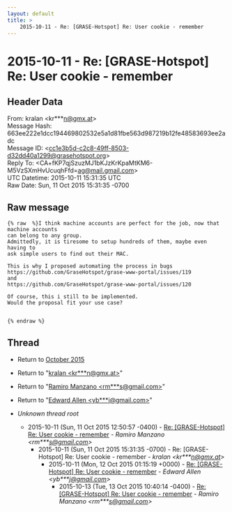 ```yaml
---
layout: default
title: >
    2015-10-11 - Re: [GRASE-Hotspot] Re: User cookie - remember
---
```


# 2015-10-11 - Re: [GRASE-Hotspot] Re: User cookie - remember

## Header Data

From: kralan \<kr***n@gmx.at\><br>
Message Hash: 663ee222e1dcc194469802532e5a1d81fbe563d987219b12fe48583693ee2adc<br>
Message ID: \<cc1e3b5d-c2c8-49ff-8503-d32dd40a1299@grasehotspot.org\><br>
Reply To: \<CA+fKP7qjSzuzMJ1bKJzKrKpaMtKM6-M5VzSXmHvUcuqhFfd=ag@mail.gmail.com\><br>
UTC Datetime: 2015-10-11 15:31:35 UTC<br>
Raw Date: Sun, 11 Oct 2015 15:31:35 -0700<br>

## Raw message

```
{% raw  %}I think machine accounts are perfect for the job, now that machine accounts 
can belong to any group.
Admittedly, it is tiresome to setup hundreds of them, maybe even having to 
ask simple users to find out their MAC.

This is why I proposed automating the process in bugs 
https://github.com/GraseHotspot/grase-www-portal/issues/119
and
https://github.com/GraseHotspot/grase-www-portal/issues/120

Of course, this i still to be implemented.
Would the proposal fit your use case?


{% endraw %}
```

## Thread

+ Return to [October 2015](/archive/2015/10)

+ Return to "[kralan <kr***n<span>@</span>gmx.at>](/authors/kr___n_at_gmx_at)"
+ Return to "[Ramiro Manzano <rm***s<span>@</span>gmail.com>](/authors/rm___s_at_gmail_com)"
+ Return to "[Edward Allen <yb***j<span>@</span>gmail.com>](/authors/yb___j_at_gmail_com)"

+ _Unknown thread root_
  + 2015-10-11 (Sun, 11 Oct 2015 12:50:57 -0400) - [Re: [GRASE-Hotspot] Re: User cookie - remember](/archive/2015/10/9570d6ef3dca4fec147ecd8db85eb5374616ff6832558ebf6ff135a218b788af) - _Ramiro Manzano \<rm***s@gmail.com\>_
    + 2015-10-11 (Sun, 11 Oct 2015 15:31:35 -0700) - Re: [GRASE-Hotspot] Re: User cookie - remember - _kralan \<kr***n@gmx.at\>_
      + 2015-10-11 (Mon, 12 Oct 2015 01:15:19 +0000) - [Re: [GRASE-Hotspot] Re: User cookie - remember](/archive/2015/10/3323cd6859436fa01aec21a8f8daff8689c91f3c9e23a012317464a1ff863569) - _Edward Allen \<yb***j@gmail.com\>_
        + 2015-10-13 (Tue, 13 Oct 2015 10:40:14 -0400) - [Re: [GRASE-Hotspot] Re: User cookie - remember](/archive/2015/10/b88bbb8499ed3a3d729396a76e5ac3a63a2cbb4395211c695e1a7d9b9308f4b4) - _Ramiro Manzano \<rm***s@gmail.com\>_

